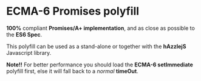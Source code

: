 ECMA-6 Promises polyfill
==========================

**100%** compliant **Promises/A+ implementation**, and as close as possible to the **ES6 Spec**.

This polyfill can be used as a stand-alone or together with the **hAzzlejS** Javascript library.

**Note!!** For better performance you should load the **ECMA-6 setImmediate** polyfill first, else it will fall back to a *normal* **timeOut**.


